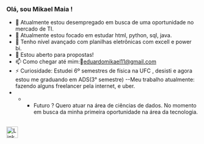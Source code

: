 ###  Olá, sou Mikael Maia !

- 🔭 Atualmente estou desempregado em busca de uma oportunidade no mercado de TI.
- 🌱 Atualmente estou focado em estudar html, python, sql, java.
- 🤔 Tenho nível avançado com planilhas eletrônicas com excell e power bi.
- 💬 Estou aberto para propostas!
- 📫 Como chegar até mim:📨eduardomikael11@gmail.com
- ⚡ Curiosidade: Estudei 6º semestres de física na UFC , desisti e agora estou me graduando em ADS(3° semestre)
--Meu trabalho atualmente: fazendo alguns freelancer pela internet, e uber.
- - - Futuro ? Quero atuar na área  de ciências de dados. No momento em busca da minha primeira oportunidade na área da tecnologia.

##
<div>
 
  <a href="https://www.linkedin.com/in/mikael-maia-8583591a2/" target="_blank"><img src="https://static-exp1.licdn.com/sc/h/d310t2g24pvdy4pt1jkedo4yb" alt="LinkedIn" width="30" height="30"></a>





  
  
  

